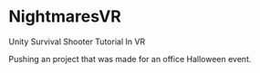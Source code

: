 # NightmaresVR
Unity Survival Shooter Tutorial In VR

Pushing an project that was made for an office Halloween event.
